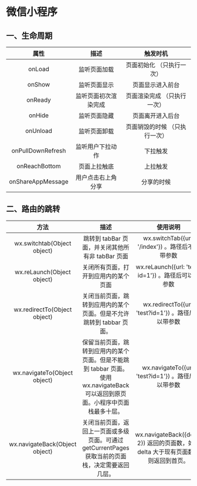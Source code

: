 
# 微信小程序

## 一、生命周期


| 属性     | 描述    |  触发时机  |
| :-----:  | :-----:   | :----: |
|onLoad    | 监听页面加载 | 页面初始化  （只执行一次）  |
|onShow   | 监听页面显示 | 页面显示进入前台    |
|onReady   | 监听页面初次渲染完成 | 页面渲染完成  （只执行一次）  |
|onHide   | 监听页面隐藏 | 页面离开进入后台    |
|onUnload   | 监听页面卸载 | 页面销毁的时候  （只执行一次）   |
|onPullDownRefresh   | 监听用户下拉动作 | 下拉触发    |
|onReachBottom   | 页面上拉触底 | 上拉触发    |
|onShareAppMessage   | 用户点击右上角分享 | 分享的时候    |


## 二、路由的跳转

| 方法     | 描述    |  使用说明 |
| :-----:  | :-----:   |  :-----:   | 
|wx.switchtab(Object object)    | 跳转到 tabBar 页面，并关闭其他所有非 tabBar 页面 | wx.switchTab({url: '/index'}) 。路径后不能带参数 |
|wx.reLaunch(Object object)    | 关闭所有页面，打开到应用内的某个页面 | wx.reLaunch({url: 'test?id=1'}) 。路径后可以带参数|
|wx.redirectTo(Object object)    | 关闭当前页面，跳转到应用内的某个页面。但是不允许跳转到 tabbar 页面。 | wx.redirectTo({url: 'test?id=1'}) 。路径后可以带参数|
|wx.navigateTo(Object object)    | 保留当前页面，跳转到应用内的某个页面。但是不能跳到 tabbar 页面。使用 wx.navigateBack 可以返回到原页面。小程序中页面栈最多十层。 | wx.navigateTo({url: 'test?id=1'}) 。路径后可以带参数|
|wx.navigateBack(Object object)    | 关闭当前页面，返回上一页面或多级页面。可通过 getCurrentPages 获取当前的页面栈，决定需要返回几层。 | wx.navigateBack({delta: 2}) 返回的页面数，如果 delta 大于现有页面数，则返回到首页。 |
